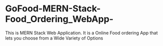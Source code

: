# GoFood-MERN-Stack-Food_Ordering_WebApp-
This is MERN Stack Web Application. It is a Online Food ordering App that lets you choose from a Wide Variety of Options
